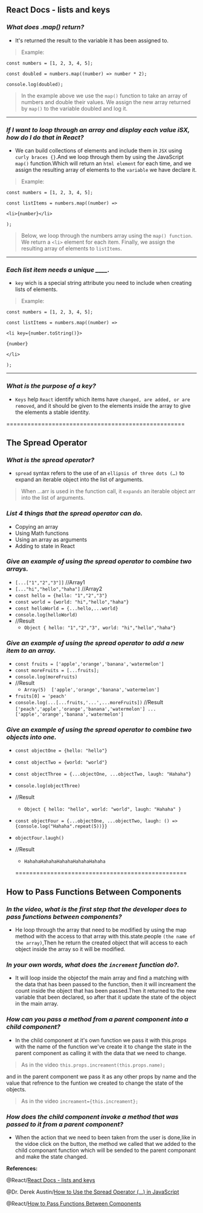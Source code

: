 ## **React Docs - lists and keys**

### ***What does .map() return?***

- It's returned the result to the variable it has been assigned to.

>Example:

`const numbers = [1, 2, 3, 4, 5];`

`const doubled = numbers.map((number) => number * 2);`

`console.log(doubled);`

>In the example above we use the `map()` function to take an array of numbers and double their values. We assign the new array returned by `map()` to the variable doubled and log it.

---

### ***If I want to loop through an array and display each value iSX, how do I do that in React?***

- We can build collections of elements and include them in `JSX` using `curly braces {}`.And we loop through them by using the JavaScript `map()` function.Which will return an `html element` for each time, and we assign the resulting array of elements to the `variable` we have declare it.

>Example:

`const numbers = [1, 2, 3, 4, 5];`

`const listItems = numbers.map((number) =>`

 `<li>{number}</li>`

`);`

>Below, we loop through the numbers array using the `map() function`. We return a `<li>` element for each item. Finally, we assign the resulting array of elements to `listItems`.

----

### ***Each list item needs a unique ____.***

- `key` wich is a special string attribute you need to include when creating lists of elements.

>Example:

`const numbers = [1, 2, 3, 4, 5];`

`const listItems = numbers.map((number) =>`

  `<li key={number.toString()}>`

`{number}`

  `</li>`

`);`

---

### ***What is the purpose of a key?***

- `Keys` help `React` identify which items have `changed, are added, or are removed`, and it should be given to the elements inside the array to give the elements a stable identity.

===================================================

## **The Spread Operator**

### ***What is the spread operator?***

- `spread` syntax refers to the use of an `ellipsis of three dots (…)` to expand an iterable object into the list of arguments.

>When ...arr is used in the function call, it `expands` an iterable object arr into the list of arguments.

### ***List 4 things that the spread operator can do.***

- Copying an array
- Using Math functions
- Using an array as arguments
- Adding to state in React


### ***Give an example of using the spread operator to combine two arrays.***

- `[...["1","2","3"]]` //Array1
- `[..."hi","hello","haha"]` //Array2
- `const hello = {hello: "1","2","3"}`
- `const world = {world: "hi","hello","haha"}`
- `const helloWorld = {...hello,...world}`
- `console.log(helloWorld) `
- //Result
    - `Object { hello: "1","2","3", world: "hi","hello","haha"}`

### ***Give an example of using the spread operator to add a new item to an array.***

- `const fruits = ['apple','orange','banana','watermelon']`
- `const moreFruits = [...fruits];`
- `console.log(moreFruits)`
 - //Result
     - `Array(5)  ['apple','orange','banana','watermelon']`
- `fruits[0] = 'peach'`
- `console.log(...[...fruits,'...',...moreFruits])`
 //Result
  `['peach','apple','orange','banana','watermelon'] ... ['apple','orange','banana','watermelon']`

### ***Give an example of using the spread operator to combine two objects into one.***

- `const objectOne = {hello: "hello"}`
- `const objectTwo = {world: "world"}`
- `const objectThree = {...objectOne, ...objectTwo, laugh: "Hahaha"}`
- `console.log(objectThree)`
- //Result
   - `Object { hello: "hello", world: "world", laugh: "Hahaha" }`
- `const objectFour = {...objectOne, ...objectTwo, laugh: () =>{console.log("Hahaha".repeat(5))}}`
- `objectFour.laugh() `
- //Result
  -  `HahahaHahahaHahahaHahahaHahaha`

  =================================================

 ## **How to Pass Functions Between Components**

 ### ***In the video, what is the first step that the developer does to pass functions between components?***

- He loop through the array that need to be modified by using the map method with the access to that array with this.state.people `(the name of the array)`,Then he return the created object that will access to each object inside the array so it will be modified.

### ***In your own words, what does the `increment` function do?.***

- It will loop inside the objectof the main array and find a matching with the data that has been passed to the function, then it will increament the count inside the object that has been passed.Then it returned to the new variable that been declared, so after that it update the state of the object in the main array.

### ***How can you pass a method from a parent component into a child component?***

- In the child component at it's own function we pass it with this.props with the name of the function we've create it to change the state in the parent component as calling it with the data that we need to change.

>As in the video `this.props.increament(this.props.name);`

and in the parent component we pass it as any other props by name and the value that refrence to the funtion we created to change the state of the objects.

>As in the video `increament={this.increament};`

### ***How does the child component invoke a method that was passed to it from a parent component?***

- When the action that we need to been taken from the user is done,like in the vidoe click on the button, the method we called that we added to the child componant function which will be sended to the parent componant and make the state changed.


**References:**

@React/[React Docs - lists and keys](https://reactjs.org/docs/lists-and-keys.html)


@Dr. Derek Austin/[How to Use the Spread Operator (…) in JavaScript](https://medium.com/coding-at-dawn/how-to-use-the-spread-operator-in-javascript-b9e4a8b06fab)


@React/[How to Pass Functions Between Components](https://reactjs.org/docs/lists-and-keys.html)